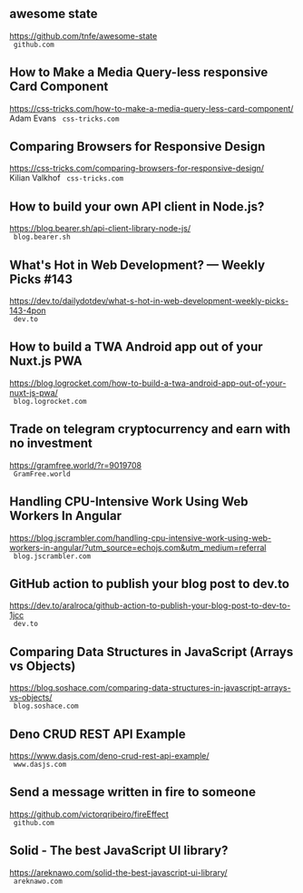 ## awesome state  
https://github.com/tnfe/awesome-state  
 ` github.com`
  

## How to Make a Media Query-less responsive Card Component  
https://css-tricks.com/how-to-make-a-media-query-less-card-component/  
Adam Evans ` css-tricks.com`
  

## Comparing Browsers for Responsive Design  
https://css-tricks.com/comparing-browsers-for-responsive-design/  
Kilian Valkhof ` css-tricks.com`
  

## How to build your own API client in Node.js?  
https://blog.bearer.sh/api-client-library-node-js/  
 ` blog.bearer.sh`
  

## What's Hot in Web Development? — Weekly Picks #143  
https://dev.to/dailydotdev/what-s-hot-in-web-development-weekly-picks-143-4pon  
 ` dev.to`
  

## How to build a TWA Android app out of your Nuxt.js PWA  
https://blog.logrocket.com/how-to-build-a-twa-android-app-out-of-your-nuxt-js-pwa/  
 ` blog.logrocket.com`
  

## Trade on telegram cryptocurrency and earn with no investment  
https://gramfree.world/?r=9019708  
 ` GramFree.world`
  

## Handling CPU-Intensive Work Using Web Workers In Angular  
https://blog.jscrambler.com/handling-cpu-intensive-work-using-web-workers-in-angular/?utm_source=echojs.com&utm_medium=referral  
 ` blog.jscrambler.com`
  

## GitHub action to publish your blog post to dev.to  
https://dev.to/aralroca/github-action-to-publish-your-blog-post-to-dev-to-1jcc  
 ` dev.to`
  

## Comparing Data Structures in JavaScript (Arrays vs Objects)  
https://blog.soshace.com/comparing-data-structures-in-javascript-arrays-vs-objects/  
 ` blog.soshace.com`
  

## Deno CRUD REST API Example  
https://www.dasjs.com/deno-crud-rest-api-example/  
 ` www.dasjs.com`
  

## Send a message written in fire to someone  
https://github.com/victorqribeiro/fireEffect  
 ` github.com`
  

## Solid - The best JavaScript UI library?  
https://areknawo.com/solid-the-best-javascript-ui-library/  
 ` areknawo.com`
  

